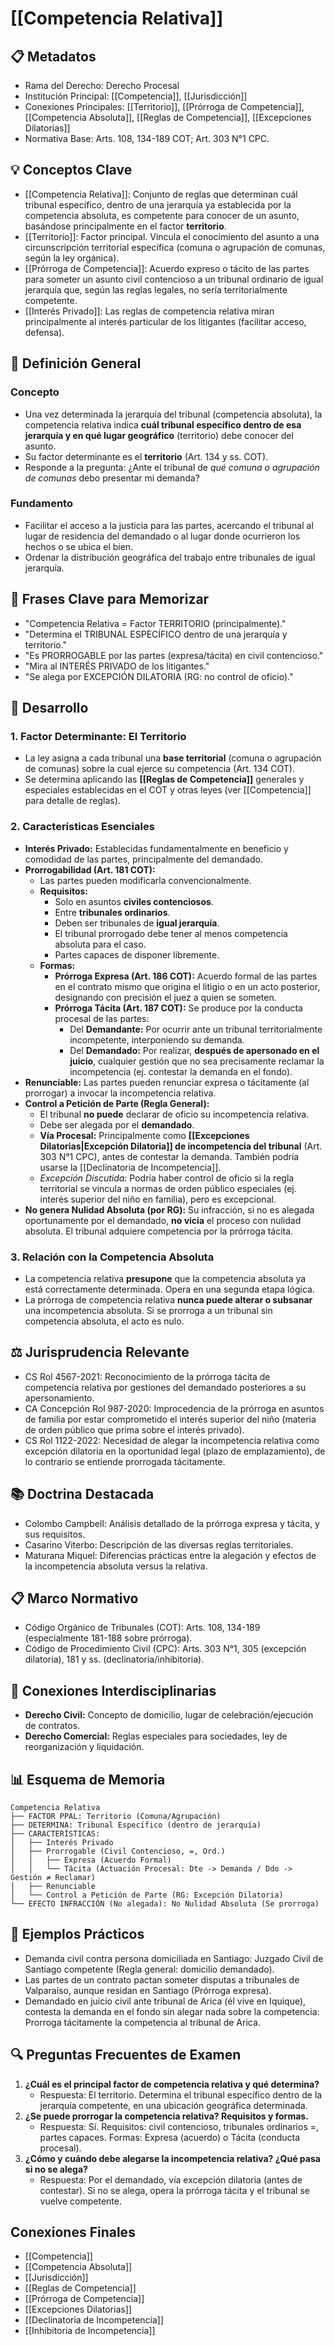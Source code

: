 # [[Competencia Relativa]]

## 📋 Metadatos
- Rama del Derecho: Derecho Procesal
- Institución Principal: [[Competencia]], [[Jurisdicción]]
- Conexiones Principales: [[Territorio]], [[Prórroga de Competencia]], [[Competencia Absoluta]], [[Reglas de Competencia]], [[Excepciones Dilatorias]]
- Normativa Base: Arts. 108, 134-189 COT; Art. 303 N°1 CPC.

## 💡 Conceptos Clave
- [[Competencia Relativa]]: Conjunto de reglas que determinan cuál tribunal específico, dentro de una jerarquía ya establecida por la competencia absoluta, es competente para conocer de un asunto, basándose principalmente en el factor **territorio**.
- [[Territorio]]: Factor principal. Vincula el conocimiento del asunto a una circunscripción territorial específica (comuna o agrupación de comunas, según la ley orgánica).
- [[Prórroga de Competencia]]: Acuerdo expreso o tácito de las partes para someter un asunto civil contencioso a un tribunal ordinario de igual jerarquía que, según las reglas legales, no sería territorialmente competente.
- [[Interés Privado]]: Las reglas de competencia relativa miran principalmente al interés particular de los litigantes (facilitar acceso, defensa).

## 📖 Definición General
### Concepto
- Una vez determinada la jerarquía del tribunal (competencia absoluta), la competencia relativa indica **cuál tribunal específico dentro de esa jerarquía y en qué lugar geográfico** (territorio) debe conocer del asunto.
- Su factor determinante es el **territorio** (Art. 134 y ss. COT).
- Responde a la pregunta: ¿Ante el tribunal de *qué comuna o agrupación de comunas* debo presentar mi demanda?

### Fundamento
- Facilitar el acceso a la justicia para las partes, acercando el tribunal al lugar de residencia del demandado o al lugar donde ocurrieron los hechos o se ubica el bien.
- Ordenar la distribución geográfica del trabajo entre tribunales de igual jerarquía.

## 🎯 Frases Clave para Memorizar
- "Competencia Relativa = Factor TERRITORIO (principalmente)."
- "Determina el TRIBUNAL ESPECÍFICO dentro de una jerarquía y territorio."
- "Es PRORROGABLE por las partes (expresa/tácita) en civil contencioso."
- "Mira al INTERÉS PRIVADO de los litigantes."
- "Se alega por EXCEPCIÓN DILATORIA (RG: no control de oficio)."

## 📑 Desarrollo

### 1. Factor Determinante: El Territorio
- La ley asigna a cada tribunal una **base territorial** (comuna o agrupación de comunas) sobre la cual ejerce su competencia (Art. 134 COT).
- Se determina aplicando las **[[Reglas de Competencia]]** generales y especiales establecidas en el COT y otras leyes (ver [[Competencia]] para detalle de reglas).

### 2. Características Esenciales
   - **Interés Privado:** Establecidas fundamentalmente en beneficio y comodidad de las partes, principalmente del demandado.
   - **Prorrogabilidad (Art. 181 COT):**
      *   Las partes pueden modificarla convencionalmente.
      *   **Requisitos:**
          *   Solo en asuntos **civiles contenciosos**.
          *   Entre **tribunales ordinarios**.
          *   Deben ser tribunales de **igual jerarquía**.
          *   El tribunal prorrogado debe tener al menos competencia absoluta para el caso.
          *   Partes capaces de disponer libremente.
      *   **Formas:**
          *   **Prórroga Expresa (Art. 186 COT):** Acuerdo formal de las partes en el contrato mismo que origina el litigio o en un acto posterior, designando con precisión el juez a quien se someten.
          *   **Prórroga Tácita (Art. 187 COT):** Se produce por la conducta procesal de las partes:
              *   Del **Demandante:** Por ocurrir ante un tribunal territorialmente incompetente, interponiendo su demanda.
              *   Del **Demandado:** Por realizar, **después de apersonado en el juicio**, cualquier gestión que no sea precisamente reclamar la incompetencia (ej. contestar la demanda en el fondo).
   - **Renunciable:** Las partes pueden renunciar expresa o tácitamente (al prorrogar) a invocar la incompetencia relativa.
   - **Control a Petición de Parte (Regla General):**
      *   El tribunal **no puede** declarar de oficio su incompetencia relativa.
      *   Debe ser alegada por el **demandado**.
      *   **Vía Procesal:** Principalmente como **[[Excepciones Dilatorias|Excepción Dilatoria]] de incompetencia del tribunal** (Art. 303 N°1 CPC), antes de contestar la demanda. También podría usarse la [[Declinatoria de Incompetencia]].
      *   *Excepción Discutida:* Podría haber control de oficio si la regla territorial se vincula a normas de orden público especiales (ej. interés superior del niño en familia), pero es excepcional.
   - **No genera Nulidad Absoluta (por RG):** Su infracción, si no es alegada oportunamente por el demandado, **no vicia** el proceso con nulidad absoluta. El tribunal adquiere competencia por la prórroga tácita.

### 3. Relación con la Competencia Absoluta
- La competencia relativa **presupone** que la competencia absoluta ya está correctamente determinada. Opera en una segunda etapa lógica.
- La prórroga de competencia relativa **nunca puede alterar o subsanar** una incompetencia absoluta. Si se prorroga a un tribunal sin competencia absoluta, el acto es nulo.

## ⚖️ Jurisprudencia Relevante
- CS Rol 4567-2021: Reconocimiento de la prórroga tácita de competencia relativa por gestiones del demandado posteriores a su apersonamiento.
- CA Concepción Rol 987-2020: Improcedencia de la prórroga en asuntos de familia por estar comprometido el interés superior del niño (materia de orden público que prima sobre el interés privado).
- CS Rol 1122-2022: Necesidad de alegar la incompetencia relativa como excepción dilatoria en la oportunidad legal (plazo de emplazamiento), de lo contrario se entiende prorrogada tácitamente.

## 📚 Doctrina Destacada
- Colombo Campbell: Análisis detallado de la prórroga expresa y tácita, y sus requisitos.
- Casarino Viterbo: Descripción de las diversas reglas territoriales.
- Maturana Miquel: Diferencias prácticas entre la alegación y efectos de la incompetencia absoluta versus la relativa.

## 📋 Marco Normativo
- Código Orgánico de Tribunales (COT): Arts. 108, 134-189 (especialmente 181-188 sobre prórroga).
- Código de Procedimiento Civil (CPC): Arts. 303 N°1, 305 (excepción dilatoria), 181 y ss. (declinatoria/inhibitoria).

## 🔄 Conexiones Interdisciplinarias
- **Derecho Civil:** Concepto de domicilio, lugar de celebración/ejecución de contratos.
- **Derecho Comercial:** Reglas especiales para sociedades, ley de reorganización y liquidación.

## 📊 Esquema de Memoria
```plaintext
Competencia Relativa
├── FACTOR PPAL: Territorio (Comuna/Agrupación)
├── DETERMINA: Tribunal Específico (dentro de jerarquía)
├── CARACTERÍSTICAS:
│   ├── Interés Privado
│   ├── Prorrogable (Civil Contencioso, =, Ord.)
│   │   ├── Expresa (Acuerdo Formal)
│   │   └── Tácita (Actuación Procesal: Dte -> Demanda / Ddo -> Gestión ≠ Reclamar)
│   ├── Renunciable
│   └── Control a Petición de Parte (RG: Excepción Dilatoria)
└── EFECTO INFRACCIÓN (No alegada): No Nulidad Absoluta (Se prorroga)
```

## 📝 Ejemplos Prácticos
- Demanda civil contra persona domiciliada en Santiago: Juzgado Civil de Santiago competente (Regla general: domicilio demandado).
- Las partes de un contrato pactan someter disputas a tribunales de Valparaíso, aunque residan en Santiago (Prórroga expresa).
- Demandado en juicio civil ante tribunal de Arica (él vive en Iquique), contesta la demanda en el fondo sin alegar nada sobre la competencia: Prorroga tácitamente la competencia al tribunal de Arica.

## 🔍 Preguntas Frecuentes de Examen
1.  **¿Cuál es el principal factor de competencia relativa y qué determina?**
    *   Respuesta: El territorio. Determina el tribunal específico dentro de la jerarquía competente, en una ubicación geográfica determinada.
2.  **¿Se puede prorrogar la competencia relativa? Requisitos y formas.**
    *   Respuesta: Sí. Requisitos: civil contencioso, tribunales ordinarios =, partes capaces. Formas: Expresa (acuerdo) o Tácita (conducta procesal).
3.  **¿Cómo y cuándo debe alegarse la incompetencia relativa? ¿Qué pasa si no se alega?**
    *   Respuesta: Por el demandado, vía excepción dilatoria (antes de contestar). Si no se alega, opera la prórroga tácita y el tribunal se vuelve competente.

## Conexiones Finales
- [[Competencia]]
- [[Competencia Absoluta]]
- [[Jurisdicción]]
- [[Reglas de Competencia]]
- [[Prórroga de Competencia]]
- [[Excepciones Dilatorias]]
- [[Declinatoria de Incompetencia]]
- [[Inhibitoria de Incompetencia]] 
